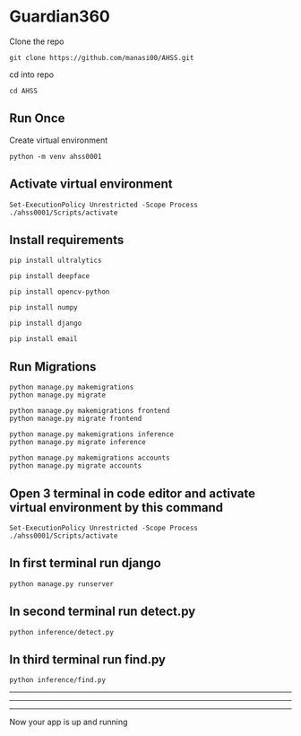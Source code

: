 # Guardian360

Clone the repo
```
git clone https://github.com/manasi00/AHSS.git
```

cd into repo
```
cd AHSS
```

Run Once
----
Create virtual environment
```
python -m venv ahss0001
```

Activate virtual environment
----
```
Set-ExecutionPolicy Unrestricted -Scope Process
./ahss0001/Scripts/activate
```

Install requirements
----
```
pip install ultralytics

pip install deepface

pip install opencv-python

pip install numpy

pip install django

pip install email
```

Run Migrations
----
```
python manage.py makemigrations
python manage.py migrate

python manage.py makemigrations frontend
python manage.py migrate frontend

python manage.py makemigrations inference
python manage.py migrate inference

python manage.py makemigrations accounts
python manage.py migrate accounts
```


Open 3 terminal in code editor and activate virtual environment by this command
----
```
Set-ExecutionPolicy Unrestricted -Scope Process
./ahss0001/Scripts/activate
```

In first terminal run django
----
```
python manage.py runserver
```

In second terminal run detect.py
----
```
python inference/detect.py
```

In third terminal run find.py
----
```
python inference/find.py
```



----
----
----
Now your app is up and running



